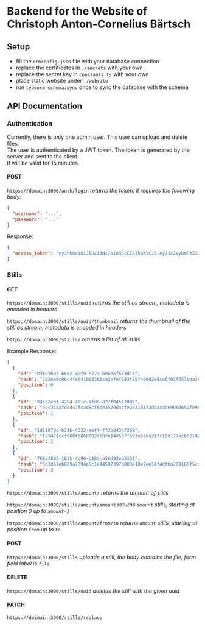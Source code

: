 # Backend for the Website of Christoph Anton-Cornelius Bärtsch

## Setup

- fill the `ormconfig.json` file with your database connection
- replace the certificates in `./secrets` with your own
- replace the secret key in `constants.ts` with your own
- place static website under `./website`
- run `typeorm schema:sync` once to sync the database with the schema

## API Documentation

### Authentication

Currently, there is only one admin user. This user can upload and delete files.  
The user is authenticated by a JWT token. The token is generated by the server and sent to the client.  
It will be valid for 15 minutes.

#### POST

`https://domain:3000/auth/login` _returns the token, it requires the following body:_

```json
{
  "username": "...",
  "password": "..."
}
```

Response:

```json
{
  "access_token": "eyJhbGciOiJIUzI1NiIsInR5cCI6IkpXVCJ9.eyJ1c2VybmFtZSI6ImRvbWluaWsiLCJzdWIiOjEsImlhdCI6MTY0NTkwNjc5NywiZXhwIjoxNjQ1OTA3Njk3fQ.ayFmmlOSEY6pTxcLATgSO7wf7pWvkpM5lNrYk4WhFdY"
}
```

### Stills

#### GET

`https://domain:3000/stills/uuid` _returns the still as stream, metadata is encoded in headers_

`https://domain:3000/stills/uuid/thumbnail` _returns the thumbnail of the still as stream, metadata is encoded in headers_

`https://domain:3000/stills/` _returns a list of all stills_

Example Response:

```json
[
  {
    "id": "83f51b91-b66e-49f0-8773-b06b6f613d15",
    "hash": "7d3ee0c0bc4fe041b63360ca2bfef583f28f460d2e8ca6f01f357baa2c7d1bcb",
    "position": 0
  },
  {
    "id": "84522e61-4294-401c-afda-d27f04512d09",
    "hash": "eac318afddd47fc4d8cf6de3579d4cfe28316173dbac3c6906d652fe991d9b38",
    "position": 1
  },
  {
    "id": "1d11878c-b31b-4332-aeff-ff2bd43bf269",
    "hash": "f7f471ccf608f5868002cb8fb14d557fb03e62ba247c10d177ac68214a4869d9",
    "position": 2
  },
  {
    "id": "768c3805-163b-4c96-b18d-a56d92eb5151",
    "hash": "5d3d47eb829a7394e5c1e44597397b083e18e7ee14f4dfba289168f5cdb09179",
    "position": 3
  }
]
```

`https://domain:3000/stills/amount/` _returns the amount of stills_

`https://domain:3000/stills/amount/amount` _returns `amount` stills, starting at position 0 up to `amount-1`_

`https://domain:3000/stills/amount/from/to` _returns `amount` stills, starting at position `from` up to `to`_

#### POST

`https://domain:3000/stills` _uploads a still, the body contains the file, form field label is `file`_

#### DELETE

`https://domain:3000/stills/uuid` _deletes the still with the given uuid_

#### PATCH

<!-- `https://domain:3000/stills/uuid` _inserts still into new position (position has to be a json body)_
`https://domain:3000/stills/uuid1/uuid2` _replaces two positions with each other_ -->
<!-- TODO: this -->

`https://doimain:3000/stills/replace`
